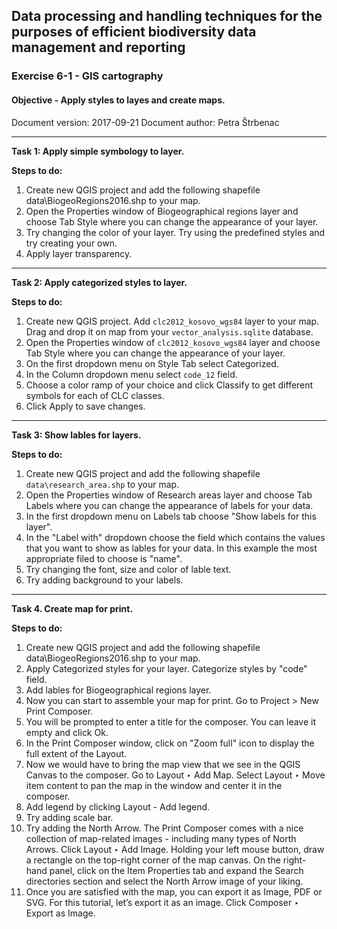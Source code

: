 ## Data processing and handling techniques for the purposes of efficient biodiversity data management and reporting
### Exercise 6-1 - GIS cartography
#### Objective - Apply styles to layes and create maps.
Document version: 2017-09-21
Document author: Petra Štrbenac

---

**Task 1: Apply simple symbology to layer.**

**Steps to do:**
1. Create new QGIS project and add the following shapefile data\BiogeoRegions2016.shp to your map.
2. Open the Properties window of Biogeographical regions layer and choose Tab Style where you can change the appearance of your layer.
3. Try changing the color of your layer. Try using the predefined styles and try creating your own.
4. Apply layer transparency.

---

**Task 2: Apply categorized styles to layer.**

**Steps to do:**
1. Create new QGIS project. Add `clc2012_kosovo_wgs84` layer to your map. Drag and drop it on map from your `vector_analysis.sqlite` database.
2. Open the Properties window of `clc2012_kosovo_wgs84` layer and choose Tab Style where you can change the appearance of your layer.
3. On the first dropdown menu on Style Tab select Categorized.
4. In the Column dropdown menu select `code_12` field.
5. Choose a color ramp of your choice and click Classify to get different symbols for each of CLC classes.
6. Click Apply to save changes.

---

**Task 3: Show lables for layers.**

**Steps to do:**
1. Create new QGIS project and add the following shapefile `data\research_area.shp` to your map.
2. Open the Properties window of Research areas layer and choose Tab Labels where you can change the appearance of labels for your data.
3. In the first dropdown menu on Labels tab choose "Show labels for this layer".
4. In the "Label with" dropdown choose the field which contains the values that you want to show as lables for your data. In this example the most appropriate filed to choose is "name".
5. Try changing the font, size and color of lable text.
6. Try adding background to your labels.

---

**Task 4. Create map for print.**

**Steps to do:**
1. Create new QGIS project and add the following shapefile data\BiogeoRegions2016.shp to your map.
2. Apply Categorized styles for your layer. Categorize styles by "code" field.
3. Add lables for Biogeographical regions layer.
4. Now you can start to assemble your map for print. Go to Project > New Print Composer.
5. You will be prompted to enter a title for the composer. You can leave it empty and click Ok.
6. In the Print Composer window, click on "Zoom full" icon to display the full extent of the Layout.
7. Now we would have to bring the map view that we see in the QGIS Canvas to the composer. Go to Layout ‣ Add Map. Select Layout ‣ Move item content to pan the map in the window and center it in the composer.
8. Add legend by clicking Layout - Add legend.
9. Try adding scale bar.
10. Try adding the North Arrow. The Print Composer comes with a nice collection of map-related images - including many types of North Arrows. Click Layout ‣ Add Image. Holding your left mouse button, draw a rectangle on the top-right corner of the map canvas. On the right-hand panel, click on the Item Properties tab and expand the Search directories section and select the North Arrow image of your liking.
11. Once you are satisfied with the map, you can export it as Image, PDF or SVG. For this tutorial, let’s export it as an image. Click Composer ‣ Export as Image.
